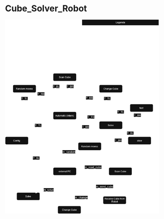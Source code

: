 # Cube_Solver_Robot

![alt text](https://github.com/snech99/Cube_Solver_Robot/blob/main/State_Machine_Cube_Solver.png?raw=true)
